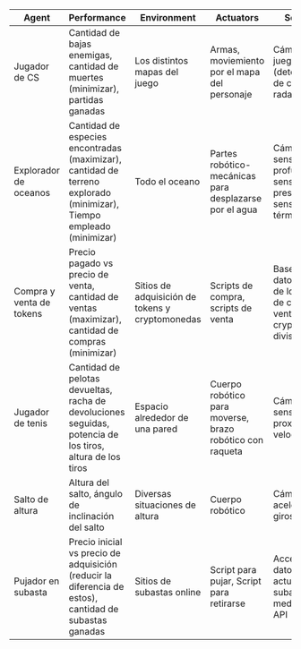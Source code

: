 | Agent       | Performance | Environment | Actuators | Sensors |
| ----------- | ----------- | ----------- | ------- | ------- |
| Jugador de CS | Cantidad de bajas enemigas, cantidad de muertes (minimizar), partidas ganadas | Los distintos mapas del juego | Armas, moviemiento por el mapa del personaje | Cámara del juego, Hitbox (detección de colisión), radar |
| Explorador de oceanos   | Cantidad de especies encontradas (maximizar), cantidad de terreno explorado (minimizar), Tiempo empleado (minimizar)| Todo el oceano | Partes robótico-mecánicas para desplazarse por el agua | Cámara, sensores de profundidad, sensores de presión, sensores térmicos |
| Compra y venta de tokens | Precio pagado vs precio de venta, cantidad de ventas (maximizar), cantidad de compras (minimizar) | Sitios de adquisición de tokens y cryptomonedas | Scripts de compra, scripts de venta | Bases de datos o APIs de los sitios de compra y venta de crypto divisas |
| Jugador de tenis | Cantidad de pelotas devueltas, racha de devoluciones seguidas, potencia de los tiros, altura de los tiros | Espacio alrededor de una pared | Cuerpo robótico para moverse, brazo robótico con raqueta | Cámara, sensor de proximidad, velocímetro
| Salto de altura | Altura del salto, ángulo de inclinación del salto | Diversas situaciones de altura | Cuerpo robótico | Cámara, acelerómetro, giroscopio |
| Pujador en subasta | Precio inicial vs precio de adquisición (reducir la diferencia de estos), cantidad de subastas ganadas | Sitios de subastas online | Script para pujar, Script para retirarse | Acceso a los datos actuales de la subasta mediante una API |
